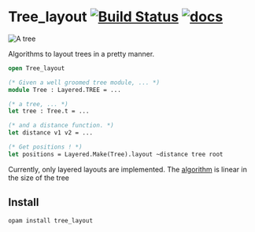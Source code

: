 # Tree_layout [![Build Status](https://travis-ci.org/Drup/tree_layout.svg?branch=master)](https://travis-ci.org/Drup/tree_layout) [![docs](https://img.shields.io/badge/doc-online-blue.svg)][doc]



![A tree](https://drup.github.io/tree_layout/layered_tree.svg)

Algorithms to layout trees in a pretty manner.

```ocaml
open Tree_layout

(* Given a well groomed tree module, ... *)
module Tree : Layered.TREE = ...

(* a tree, ... *)
let tree : Tree.t = ...

(* and a distance function. *)
let distance v1 v2 = ...

(* Get positions ! *)
let positions = Layered.Make(Tree).layout ~distance tree root
```

Currently, only layered layouts are implemented. The [algorithm][] is linear in the size of the tree

[algorithm]: http://citeseerx.ist.psu.edu/viewdoc/summary?doi=10.1.1.16.8757

## Install

```
opam install tree_layout
```

[doc]: https://drup.github.io/tree_layout/dev/Tree_layout.html


